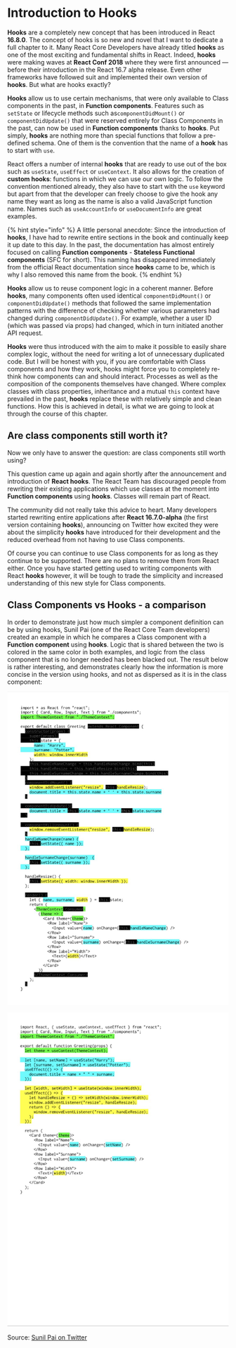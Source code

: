 # Introduction to Hooks

**Hooks** are a completely new concept that has been introduced in React **16.8.0**. The concept of hooks is so new and novel that I want to dedicate a full chapter to it. Many React Core Developers have already titled **hooks** as one of the most exciting and fundamental shifts in React. Indeed, **hooks** were making waves at **React Conf 2018** where they were first announced — before their introduction in the React 16.7 alpha release. Even other frameworks have followed suit and implemented their own version of **hooks**. But what are hooks exactly?

**Hooks** allow us to use certain mechanisms, that were only available to Class components in the past, in **Function components**. Features such as `setState` or lifecycle methods such as`componentDidMount()` or `componentDidUpdate()` that were reserved entirely for Class Components in the past, can now be used in **Function components** thanks to **hooks**. Put simply, **hooks** are nothing more than special functions that follow a pre-defined schema. One of them is the convention that the name of a **hook** has to start with `use`.

React offers a number of internal **hooks** that are ready to use out of the box such as `useState`, `useEffect` or `useContext`. It also allows for the creation of **custom hooks**: functions in which we can use our own logic. To follow the convention mentioned already, they also have to start with the `use` keyword but apart from that the developer can freely choose to give the hook any name they want as long as the name is also a valid JavaScript function name. Names such as `useAccountInfo` or `useDocumentInfo` are great examples.

{% hint style="info" %}
A little personal anecdote: Since the introduction of **hooks**, I have had to rewrite entire sections in the book and continually keep it up date to this day. In the past, the documentation has almost entirely focused on calling **Function components** - **Stateless Functional components** \(SFC for short\). This naming has disappeared immediately from the official React documentation since **hooks** came to be, which is why I also removed this name from the book.
{% endhint %}

**Hooks** allow us to reuse component logic in a coherent manner. Before **hooks**, many components often used identical `componentDidMount()` or `componentDidUpdate()` methods that followed the same implementation patterns with the difference of checking whether various parameters had changed during `componentDidUpdate()`. For example, whether a user ID \(which was passed via props\) had changed, which in turn initiated another API request.

**Hooks** were thus introduced with the aim to make it possible to easily share complex logic, without the need for writing a  lot of unnecessary duplicated code. But I will be honest with you, if you are comfortable with Class components and how they work, hooks might force you to completely re-think how components can and should interact. Processes as well as the composition of the components themselves have changed. Where complex classes with class properties, inheritance and a mutual `this` context have prevailed in the past, **hooks** replace these with relatively simple and clean functions. How this is achieved in detail, is what we are going to look at through the course of this chapter.

## Are class components still worth it?

Now we only have to answer the question: are class components still worth using?

This question came up again and again shortly after the announcement and introduction of **React hooks**. The React Team has discouraged people from rewriting their existing applications which use classes at the moment into **Function components** using **hooks**. Classes will remain part of React.

The community did not really take this advice to heart. Many developers started rewriting entire applications after **React 16.7.0-alpha** \(the first version containing **hooks**\), announcing on Twitter how excited they were about the simplicity **hooks** have introduced for their development and the reduced overhead from not having to use Class components.

Of course you can continue to use Class components for as long as they continue to be supported. There are no plans to remove them from React either. Once you have started getting used to writing components with React **hooks** however, it will be tough to trade the simplicity and increased understanding of this new style for Class components.

## Class Components vs Hooks - a comparison

In order to demonstrate just how much simpler a component definition can be by using hooks, Sunil Pai \(one of the React Core Team developers\) created an example in which he compares a Class component with a **Function component** using **hooks**. Logic that is shared between the two is colored in the same color in both examples, and logic from the class component that is no longer needed has been blacked out. The result below is rather interesting, and demonstrates clearly how the information is more concise in the version using hooks, and not as dispersed as it is in the class component:

![Class component](../.gitbook/assets/react-class.jpg)

![The same functionality with React hooks](../.gitbook/assets/react-hooks.jpg)

Source: [Sunil Pai on Twitter](https://twitter.com/threepointone/status/1056594421079261185)

